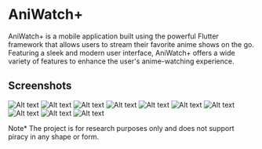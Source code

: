 # AniWatch+

AniWatch+ is a mobile application built using the powerful Flutter framework that allows users to stream their favorite anime shows on the go. Featuring a sleek and modern user interface, AniWatch+ offers a wide variety of features to enhance the user's anime-watching experience.

## Screenshots

![Alt text](/screenshots/ss1.PNG?raw=true "")
![Alt text](/screenshots/ss2.PNG?raw=true "")
![Alt text](/screenshots/ss3.PNG?raw=true "")
![Alt text](/screenshots/ss4.PNG?raw=true "")
![Alt text](/screenshots/ss5.PNG?raw=true "")
![Alt text](/screenshots/ss6.PNG?raw=true "")
![Alt text](/screenshots/ss7.PNG?raw=true "")
![Alt text](/screenshots/ss8.PNG?raw=true "")
![Alt text](/screenshots/ss9.PNG?raw=true "")
![Alt text](/screenshots/ss10.PNG?raw=true "")


Note*
The project is for research purposes only and does not support piracy in any shape or form.
